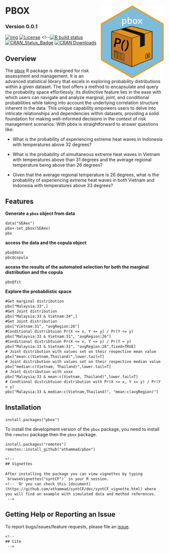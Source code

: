# PBOX <img src="pboxIcon.png" width="200" align="right"/>

### Version 0.0.1

<!-- badges: start -->

[![img](https://img.shields.io/badge/Lifecycle-Stable-97ca00)](https://github.com/bcgov/repomountie/blob/8b2ebdc9756819625a56f7a426c29f99b777ab1d/doc/state-badges.md) [![License](https://img.shields.io/badge/License-GPL%303.0-blue.svg)](https://opensource.org/licenses/GPL-3.0) <!--[![R build status](https://github.com/bcgov/bcmaps/workflows/R-CMD-check/badge.svg)](https://github.com/bcgov/bcmaps/actions)
[![CRAN\_Status\_Badge](https://www.r-pkg.org/badges/version/bcmaps)](https://cran.r-project.org/package=bcmaps) [![CRAN Downloads](https://cranlogs.r-pkg.org/badges/bcmaps?color=brightgreen)](https://CRAN.R-project.org/package=bcmaps) 

<!-- badges: end -->

## Overview

The [pbox](https://github.com/athammad/pbox) R package is designed for risk assessment and management. It is an advanced statistical library that excels in exploring probability distributions within a given dataset. The tool offers a method to encapsulate and query the probability space effortlessly. Its distinctive feature lies in the ease with which users can navigate and analyze marginal, joint, and conditional probabilities while taking into account the underlying correlation structure inherent in the data. This unique capability empowers users to delve into intricate relationships and dependencies within datasets, providing a solid foundation for making well-informed decisions in the context of risk management scenarios. With pbox is straightforward to answer questions like:

-   What is the probability of experiencing extreme heat waves in Indonesia with temperatures above 32 degrees?

-   What is the probability of simultaneous extreme heat waves in Vietnam with temperatures above than 31 degrees and the average regional temperature being above than 26 degrees?

-   Given that the average regional temperature is 26 degrees, what is the probability of experiencing extreme heat waves in both Vietnam and Indonesia with temperatures above 33 degrees?

## Features

**Generate a `pbox` object from data**

```{r, echo=TRUE, eval=FALSE}
data("SEAex")
pbx<-set_pbox(SEAex)
pbx
```

**access the data and the copula object**

```{r, echo=TRUE, eval=FALSE}
pbx@data
pbc@copula
```

**access the results of the automated selection for both the marginal distribution and the copula**

```{r, echo=TRUE, eval=FALSE}
pbx@fit
```

**Explore the probabilistic space**

```{r, echo=TRUE, eval=FALSE}
#Get marginal distribution
pbx["Malaysia:33",]
#Get Joint distribution
pbx["Malaysia:33 & Vietnam:34",]
#Get Joint distribution
pbx["Vietnam:31", "avgRegion:26"]
#Conditional distribtuion Pr(X <= x, Y <= y) / Pr(Y <= y)
pbx["Malaysia:33 & Vietnam:31", "avgRegion:26"]
#Conditional distribtuion Pr(X <= x, Y <= y) / Pr(Y = y)
pbx["Malaysia:33 & Vietnam:31", "avgRegion:26",fixed=TRUE]
# Joint distribution with values set on their respective mean value
pbx["mean:c(Vietnam,Thailand)",lower.tail=T]
# Joint distribution with values set on their respective median value
pbx["median:c(Vietnam, Thailand)",lower.tail=T]
# Joint distribution with xxxx
pbx["Malaysia:33 & mean:c(Vietnam, Thailand)",lower.tail=T]
# Condtional distribtuion distribution with Pr(X <= x, Y <= y) / Pr(Y = y)
pbx["Malaysia:33 & median:c(Vietnam,Thailand)", "mean:c(avgRegion)"]

```

## Installation

`install.packages("pbox")`

To install the development version of the `pbox` package, you need to install the `remotes` package then the `pbox` package.

```         
install.packages("remotes")
remotes::install_github("athammad/pbox")
```

```{=html}
<!-- 
## Vignettes

After installing the package you can view vignettes by typing `browseVignettes("syntCF")` in your R session. 
<!--  Or you can check this [document](https://github.com/athammad/syntCF/doc/syntCF_vignette.html) where you will find an example with simulated data and method references.
 -->
```
## Getting Help or Reporting an Issue

To report bugs/issues/feature requests, please file an [issue](https://github.com/athammad/pbox/issues/).

```{=html}
<!-- 
## Cite
 -->
```
